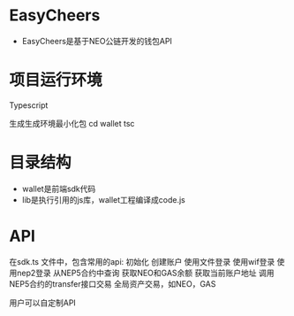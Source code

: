 # EasyCheers
- EasyCheers是基于NEO公链开发的钱包API

# 项目运行环境
Typescript

生成生成环境最小化包
cd wallet
tsc

# 目录结构
- wallet是前端sdk代码
- lib是执行引用的js库，wallet工程编译成code.js

# API
在sdk.ts 文件中，包含常用的api:
初始化
创建账户
使用文件登录
使用wif登录
使用nep2登录
从NEP5合约中查询
获取NEO和GAS余额
获取当前账户地址
调用NEP5合约的transfer接口交易
全局资产交易，如NEO，GAS

用户可以自定制API

